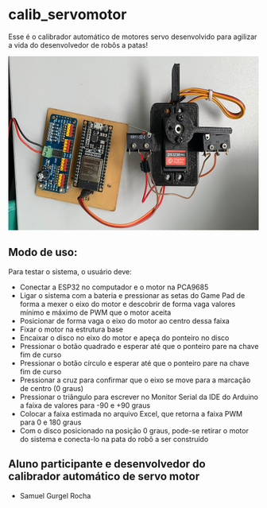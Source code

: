 # calib_servomotor
Esse é o calibrador automático de motores servo desenvolvido para agilizar a vida do desenvolvedor de robôs a patas!

<img src="https://github.com/Penguin-Lab/calib_servomotor/blob/main/foto0.jpg" height="350">

## Modo de uso:
Para testar o sistema, o usuário deve:
- Conectar a ESP32 no computador e o motor na PCA9685
- Ligar o sistema com a bateria e pressionar as setas do Game Pad de forma a mexer o eixo do motor e descobrir de forma vaga valores mínimo e máximo de PWM que o motor aceita
- Posicionar de forma vaga o eixo do motor ao centro dessa faixa
- Fixar o motor na estrutura base
- Encaixar o disco no eixo do motor e apeça do ponteiro no disco
- Pressionar o botão quadrado e esperar até que o ponteiro pare na chave fim de curso
- Pressionar o botão círculo e esperar até que o ponteiro pare na chave fim de curso
- Pressionar a cruz para confirmar que o eixo se move para a marcação de centro (0 graus)
- Pressionar o triângulo para escrever no Monitor Serial da IDE do Arduino a faixa de valores para -90 e +90 graus
- Colocar a faixa estimada no arquivo Excel, que retorna a faixa PWM para 0 e 180 graus
- Com o disco posicionado na posição 0 graus, pode-se retirar o motor do sistema e conecta-lo na pata do robô a ser construído

## Aluno participante e desenvolvedor do calibrador automático de servo motor
- Samuel Gurgel Rocha
